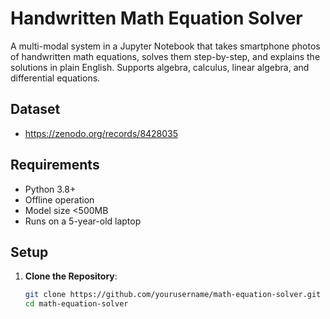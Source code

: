 # Handwritten Math Equation Solver

A multi-modal system in a Jupyter Notebook that takes smartphone photos of handwritten math equations, solves them step-by-step, and explains the solutions in plain English. Supports algebra, calculus, linear algebra, and differential equations.

## Dataset
- https://zenodo.org/records/8428035

## Requirements
- Python 3.8+
- Offline operation
- Model size <500MB
- Runs on a 5-year-old laptop

## Setup
1. **Clone the Repository**:
   ```bash
   git clone https://github.com/yourusername/math-equation-solver.git
   cd math-equation-solver
